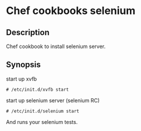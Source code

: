 # Chef cookbooks selenium

## Description

Chef cookbook to install selenium server.

## Synopsis

start up xvfb

    # /etc/init.d/xvfb start

start up selenium server (selenium RC)

    # /etc/init.d/selenium start

And runs your selenium tests.
 
